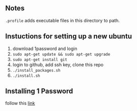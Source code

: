 ## Notes

`.profile` adds executable files in this directory to path.


## Instuctions for setting up a new ubuntu

1. download 1password and login
1. `sudo apt-get update && sudo apt-get upgrade`
1. `sudo apt-get install git`
1. login to github, add ssh key, clone this repo
1. `./install_packages.sh`
1. `./install.sh`

## Installing 1 Password

follow this [link](https://support.1password.com/install-linux/#debian-or-ubuntu)
